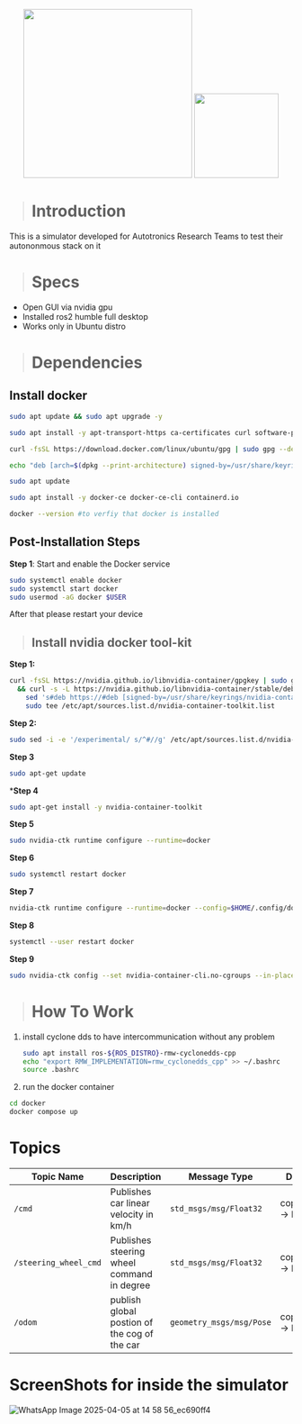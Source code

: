 <p align="center">
  <img width=300 src="https://github.com/user-attachments/assets/711ffbca-01dc-4ad6-af79-e4d849f745fb" />
   <img width=150 src="https://github.com/ebrahimabdelghfar/EVER_Simulator/assets/81301684/701fb094-edd0-4d97-a3be-eca381d8a3c2" />
</p>


># Introduction
This is a simulator developed for Autotronics Research Teams to test their autononmous stack on it
># Specs
- Open GUI via nvidia gpu
- Installed ros2 humble full desktop
- Works only in Ubuntu distro
># Dependencies
## Install docker
```bash
sudo apt update && sudo apt upgrade -y

sudo apt install -y apt-transport-https ca-certificates curl software-properties-common

curl -fsSL https://download.docker.com/linux/ubuntu/gpg | sudo gpg --dearmor -o /usr/share/keyrings/docker-archive-keyring.gpg

echo "deb [arch=$(dpkg --print-architecture) signed-by=/usr/share/keyrings/docker-archive-keyring.gpg] https://download.docker.com/linux/ubuntu $(lsb_release -cs) stable" | sudo tee /etc/apt/sources.list.d/docker.list > /dev/null

sudo apt update

sudo apt install -y docker-ce docker-ce-cli containerd.io

docker --version #to verfiy that docker is installed
``` 
## Post-Installation Steps
**Step 1**: Start and enable the Docker service
```bash
sudo systemctl enable docker
sudo systemctl start docker
sudo usermod -aG docker $USER
```
After that please restart your device

>## Install nvidia docker tool-kit

**Step 1:**
```bash
curl -fsSL https://nvidia.github.io/libnvidia-container/gpgkey | sudo gpg --dearmor -o /usr/share/keyrings/nvidia-container-toolkit-keyring.gpg \
  && curl -s -L https://nvidia.github.io/libnvidia-container/stable/deb/nvidia-container-toolkit.list | \
    sed 's#deb https://#deb [signed-by=/usr/share/keyrings/nvidia-container-toolkit-keyring.gpg] https://#g' | \
    sudo tee /etc/apt/sources.list.d/nvidia-container-toolkit.list
```

**Step 2:**
```bash
sudo sed -i -e '/experimental/ s/^#//g' /etc/apt/sources.list.d/nvidia-container-toolkit.list
```

**Step 3**
```bash
sudo apt-get update
```

***Step 4**
```bash
sudo apt-get install -y nvidia-container-toolkit
```
**Step 5**
```bash
sudo nvidia-ctk runtime configure --runtime=docker
```

**Step 6**
```bash
sudo systemctl restart docker
```

**Step 7**
```bash
nvidia-ctk runtime configure --runtime=docker --config=$HOME/.config/docker/daemon.json
```

**Step 8**
```bash
systemctl --user restart docker
```


**Step 9**
```bash
sudo nvidia-ctk config --set nvidia-container-cli.no-cgroups --in-place
```

># How To Work
1. install cyclone dds to have intercommunication without any problem
    ```bash
    sudo apt install ros-${ROS_DISTRO}-rmw-cyclonedds-cpp
    echo "export RMW_IMPLEMENTATION=rmw_cyclonedds_cpp" >> ~/.bashrc
    source .bashrc
    ```
2. run the docker container
```bash
cd docker
docker compose up
```

# Topics
| **Topic Name**       | **Description**                     | **Message Type**               | **Direction**    | **Role**                              |
|-----------------------|-------------------------------------|---------------------------------|------------------|---------------------------------------|
| `/cmd`               | Publishes car linear velocity in km/h           | `std_msgs/msg/Float32`      | coppeliasim → ROS     | publish linear velocity commands          |
| `/steering_wheel_cmd`| Publishes steering wheel command in degree   | `std_msgs/msg/Float32`       | coppeliasim → ROS     | publish steering wheel commands        |
| `/odom`              | publish global postion of the cog of the car           | `geometry_msgs/msg/Pose`    | coppeliasim → ROS     | Provide global postion of the car      |


# ScreenShots for inside the simulator
![WhatsApp Image 2025-04-05 at 14 58 56_ec690ff4](https://github.com/user-attachments/assets/bea6d0bd-d3c1-449c-b264-846c0f62fdb5)
